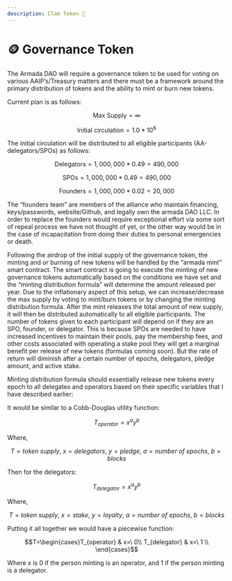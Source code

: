 ```yaml
---
description: Clam Token 🦪
---
```


# 🪙 Governance Token

The Armada DAO will require a governance token to be used for voting on various AAIP’s/Treasury matters and there must be a framework around the primary distribution of tokens and the ability to mint or burn new tokens.

Current plan is as follows:

$$\text{Max Supply} = \infty$$

$$\text{Initial circulation} = 1.0 * 10^6$$

The initial circulation will be distributed to all eligible participants (AA-delegators/SPOs) as follows:

$$\text{Delegators} = 1,000,000 * 0.49 = 490,000$$

$$\text{SPOs} = 1,000,000 * 0.49 = 490,000$$

$$\text{Founders} = 1,000,000 * 0.02 = 20,000$$

The “founders team” are members of the alliance who maintain financing, keys/passwords, website/Github, and legally own the armada DAO LLC. In order to replace the founders would require exceptional effort via some sort of repeal process we have not thought of yet, or the other way would be in the case of incapacitation from doing their duties to personal emergencies or death.

Following the airdrop of the initial supply of the governance token, the minting and or burning of new tokens will be handled by the “armada mint” smart contract. The smart contract is going to execute the minting of new governance tokens automatically based on the conditions we have set and the “minting distribution formula” will determine the amount released per year. Due to the inflationary aspect of this setup, we can increase/decrease the max supply by voting to mint/burn tokens or by changing the minting distribution formula. After the mint releases the total amount of new supply, it will then be distributed automatically to all eligible participants. The number of tokens given to each participant will depend on if they are an SPO, founder, or delegator. This is because SPOs are needed to have increased incentives to maintain their pools, pay the membership fees, and other costs associated with operating a stake pool they will get a marginal benefit per release of new tokens (formulas coming soon). But the rate of return will diminish after a certain number of epochs, delegators, pledge amount, and active stake.

Minting distribution formula should essentially release new tokens every epoch to all delegates and operators based on their specific variables that I have described earlier:

It would be similar to a Cobb-Douglas utility function:

$$
T_{operator} = x^a y^b
$$

Where,&#x20;

$$T = {token\ supply},\ x = delegators,\ y = pledge ,\ a = number\ of\ epochs,\ b = blocks$$

Then for the delegators:

&#x20;                                                                 $$T_{delegator} = x^a y^b$$

Where,

&#x20;$$T = {token\ supply},\ x = stake,\ y = loyalty, \ a = number\ of\ epochs,\ b = blocks$$

Putting it all together we would have a piecewise function:

$$T=\begin{cases}T_{operator} & x=\ 0\\ T_{delegator} & x=\ 1 \\ \end{cases}$$

Where x is 0 if the person minting is an operator, and 1 if the person minting is a delegator.
